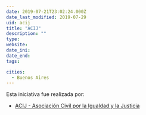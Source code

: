 ```yaml
---
date: 2019-07-21T23:02:24.000Z
date_last_modified: 2019-07-29
uid: acij
title: "ACIJ"
description: ""
type: 
website: 
date_ini: 
date_end: 
tags:

cities: 
  - Buenos Aires
---
```


Esta iniciativa fue realizada por:

- [ACIJ - Asociación Civil por la Igualdad y la Justicia](/organizaciones/asociacion-civil-por-la-igualdad-y-la-justicia-arg)
